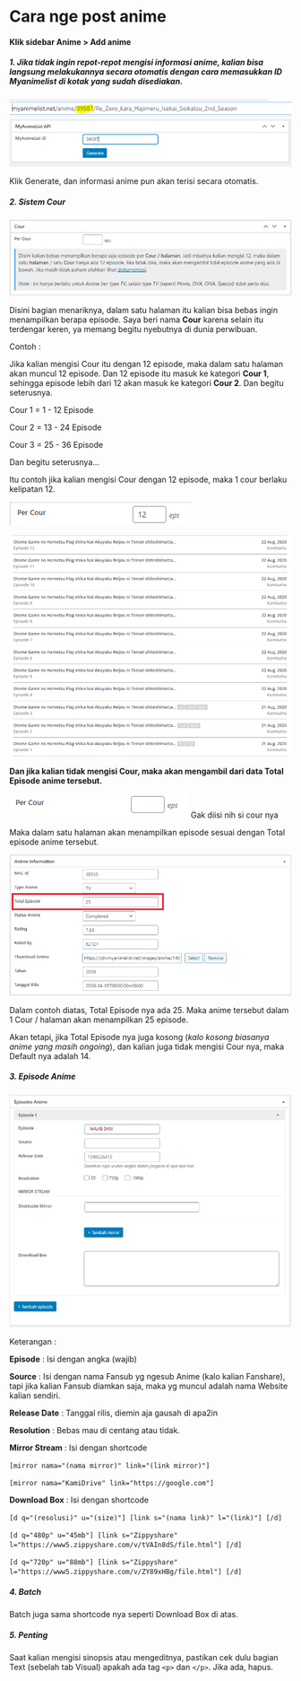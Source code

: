 # Cara nge post anime

#### Klik sidebar Anime > Add anime

##### 1. Jika tidak ingin repot-repot mengisi informasi anime, kalian bisa langsung melakukannya secara otomatis dengan cara memasukkan ID Myanimelist di kotak yang sudah disediakan.

![ID MAl](/image/id_mal.png)
![Mal](/image/mal.png)

Klik Generate, dan informasi anime pun akan terisi secara otomatis.

##### 2. Sistem **Cour** 

![Cour](/image/1e.png)

Disini bagian menariknya, dalam satu halaman itu kalian bisa bebas ingin menampilkan berapa episode. Saya beri nama **Cour** karena selain itu terdengar keren, ya memang begitu nyebutnya di dunia perwibuan.

Contoh :

Jika kalian mengisi Cour itu dengan 12 episode, maka dalam satu halaman akan muncul 12 episode. Dan 12 episode itu masuk ke kategori **Cour 1**, sehingga episode lebih dari 12 akan masuk ke kategori **Cour 2**. Dan begitu seterusnya.

Cour 1 = 1 - 12 Episode

Cour 2 = 13 - 24 Episode

Cour 3 = 25 - 36 Episode

Dan begitu seterusnya...

Itu contoh jika kalian mengisi Cour dengan 12 episode, maka 1 cour berlaku kelipatan 12.

![Cour](/image/1b.png)

![Cour](/image/1a.png)

**Dan jika kalian tidak mengisi Cour, maka akan mengambil dari data Total Episode anime tersebut.**

![Cour](/image/1c.png) Gak diisi nih si cour nya

Maka dalam satu halaman akan menampilkan episode sesuai dengan Total episode anime tersebut.

![Cour](/image/1d.png)

Dalam contoh diatas, Total Episode nya ada 25. Maka anime tersebut dalam 1 Cour / halaman akan menampilkan 25 episode.

Akan tetapi, jika Total Episode nya juga kosong (*kalo kosong biasanya anime yang masih ongoing*), dan kalian juga tidak mengisi Cour nya, maka Default nya adalah 14.

##### 3. Episode Anime

![Cour](/image/1F.png)

Keterangan :

**Episode** : Isi dengan angka (wajib)

**Source** : Isi dengan nama Fansub yg ngesub Anime (kalo kalian Fanshare), tapi jika kalian Fansub diamkan saja, maka yg muncul adalah nama Website kalian sendiri.

**Release Date** : Tanggal rilis, diemin aja gausah di apa2in

**Resolution** : Bebas mau di centang atau tidak.

**Mirror Stream** : Isi dengan shortcode

`[mirror nama="(nama mirror)" link="(link mirror)"]`

`[mirror nama="KamiDrive" link="https://google.com"]`

**Download Box** : Isi dengan shortcode

`[d q="(resolusi)" u="(size)"] [link s="(nama link)" l="(link)"] [/d]`

`[d q="480p" u="45mb"] [link s="Zippyshare" l="https://www5.zippyshare.com/v/tVAIn8dS/file.html"] [/d]`

`[d q="720p" u="88mb"] [link s="Zippyshare" l="https://www5.zippyshare.com/v/ZY89xHBg/file.html"] [/d]`

##### 4. Batch

Batch juga sama shortcode nya seperti Download Box di atas.

##### 5. Penting

Saat kalian mengisi sinopsis atau mengeditnya, pastikan cek dulu bagian Text (sebelah tab Visual) apakah ada tag  `<p>` dan `</p>`. Jika ada, hapus.